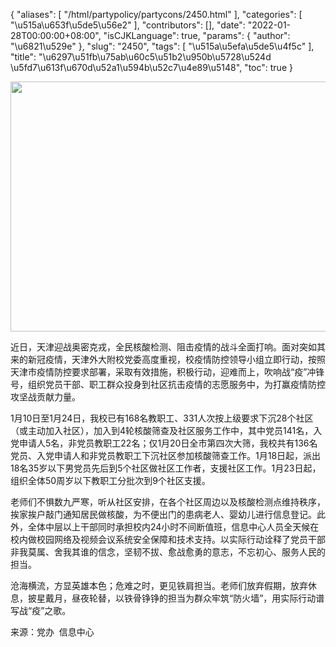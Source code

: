 {
    "aliases": [
        "/html/partypolicy/partycons/2450.html"
    ],
    "categories": [
        "\u515a\u653f\u5de5\u56e2"
    ],
    "contributors": [],
    "date": "2022-01-28T00:00:00+08:00",
    "isCJKLanguage": true,
    "params": {
        "author": "\u6821\u529e"
    },
    "slug": "2450",
    "tags": [
        "\u515a\u5efa\u5de5\u4f5c"
    ],
    "title": "\u6297\u51fb\u75ab\u60c5\u51b2\u950b\u5728\u524d    \u5fd7\u613f\u670d\u52a1\u594b\u52c7\u4e89\u5148",
    "toc": true
}


<img
    src="https://cdn.tfls.online/mirror/full/fbfedb30fd876f190e5478bc6a457c236ac6bc5d.jpg"
    style="display:block;margin-left:auto;margin-right:auto;"
    decoding="async"
    fetchpriority="auto"
    loading="lazy"
    height="400"
    width="600"
/>




  





近日，天津迎战奥密克戎，全民核酸检测、阻击疫情的战斗全面打响。面对突如其来的新冠疫情，天津外大附校党委高度重视，校疫情防控领导小组立即行动，按照天津市疫情防控要求部署，采取有效措施，积极行动，迎难而上，吹响战“疫”冲锋号，组织党员干部、职工群众投身到社区抗击疫情的志愿服务中，为打赢疫情防控攻坚战贡献力量。




1月10日至1月24日，我校已有168名教职工、331人次按上级要求下沉28个社区（或主动加入社区），加入到4轮核酸筛查及社区服务工作中，其中党员141名，入党申请人5名，非党员教职工22名；仅1月20日全市第四次大筛，我校共有136名党员、入党申请人和非党员教职工下沉社区参加核酸筛查工作。1月18日起，派出18名35岁以下男党员先后到5个社区做社区工作者，支援社区工作。1月23日起，组织全体50周岁以下教职工分批次到9个社区支援。




老师们不惧数九严寒，听从社区安排，在各个社区周边以及核酸检测点维持秩序，挨家挨户敲门通知居民做核酸，为不便出门的患病老人、婴幼儿进行信息登记。此外，全体中层以上干部同时承担校内24小时不间断值班，信息中心人员全天候在校内做校园网络及视频会议系统安全保障和技术支持。以实际行动诠释了党员干部非我莫属、舍我其谁的信念，坚韧不拔、愈战愈勇的意志，不忘初心、服务人民的担当。




沧海横流，方显英雄本色；危难之时，更见铁肩担当。老师们放弃假期，放弃休息，披星戴月，昼夜轮替，以铁骨铮铮的担当为群众牢筑“防火墙”，用实际行动谱写战“疫”之歌。



来源：党办  信息中心

  




